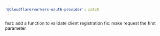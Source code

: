 ```yaml
---
'@cloudflare/workers-oauth-provider': patch
---
```


feat: add a function to validate client registration
fix: make request the first parameter
